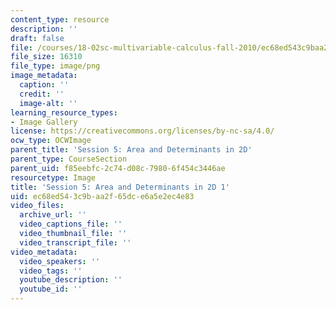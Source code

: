 ```yaml
---
content_type: resource
description: ''
draft: false
file: /courses/18-02sc-multivariable-calculus-fall-2010/ec68ed543c9baa2f65dce6a5e2ec4e83_MIT18_02SC_L2Brds_4.png
file_size: 16310
file_type: image/png
image_metadata:
  caption: ''
  credit: ''
  image-alt: ''
learning_resource_types:
- Image Gallery
license: https://creativecommons.org/licenses/by-nc-sa/4.0/
ocw_type: OCWImage
parent_title: 'Session 5: Area and Determinants in 2D'
parent_type: CourseSection
parent_uid: f85eebfc-2c74-d08c-7980-6f454c3446ae
resourcetype: Image
title: 'Session 5: Area and Determinants in 2D 1'
uid: ec68ed54-3c9b-aa2f-65dc-e6a5e2ec4e83
video_files:
  archive_url: ''
  video_captions_file: ''
  video_thumbnail_file: ''
  video_transcript_file: ''
video_metadata:
  video_speakers: ''
  video_tags: ''
  youtube_description: ''
  youtube_id: ''
---
```

